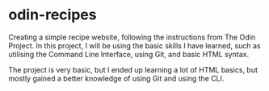 # odin-recipes
Creating a simple recipe website, following the instructions from The Odin Project. In this project, I will be using the basic skills I have learned, such as utilising the Command Line Interface, using Git, and basic HTML syntax.

The project is very basic, but I ended up learning a lot of HTML basics, but mostly gained a better knowledge of using Git and using the CLI.